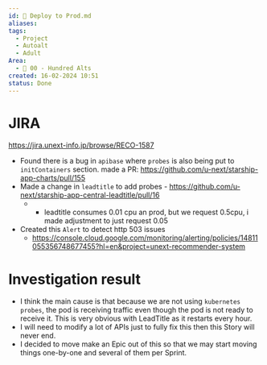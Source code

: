 ```yaml
---
id: 🎯 Deploy to Prod.md
aliases: 
tags:
  - Project
  - Autoalt
  - Adult
Area:
  - 🕎 00 - Hundred Alts
created: 16-02-2024 10:51
status: Done
---
```

# JIRA
https://jira.unext-info.jp/browse/RECO-1587

* Found there is a bug in `apibase` where `probes` is also being put to `initContainers` section. made a PR: https://github.com/u-next/starship-app-charts/pull/155
* Made a  change in `leadtitle` to add probes - https://github.com/u-next/starship-app-central-leadtitle/pull/16
	* - leadtitle consumes 0.01 cpu an prod, but we request 0.5cpu, i made adjustment to just request 0.05
* Created this `Alert` to detect http 503 issues
	* https://console.cloud.google.com/monitoring/alerting/policies/14811055356748677455?hl=en&project=unext-recommender-system

# Investigation result
* I think the main cause is that because we are not using `kubernetes probes`, the pod is receiving traffic even though the pod is not ready to receive it. This is very obvious with LeadTitle as it restarts every hour. 
* I will need to modify a lot of APIs just to fully fix this then this Story will never end. 
* I decided to move make an Epic out of this so that we may start moving things one-by-one and several of them per Sprint.
